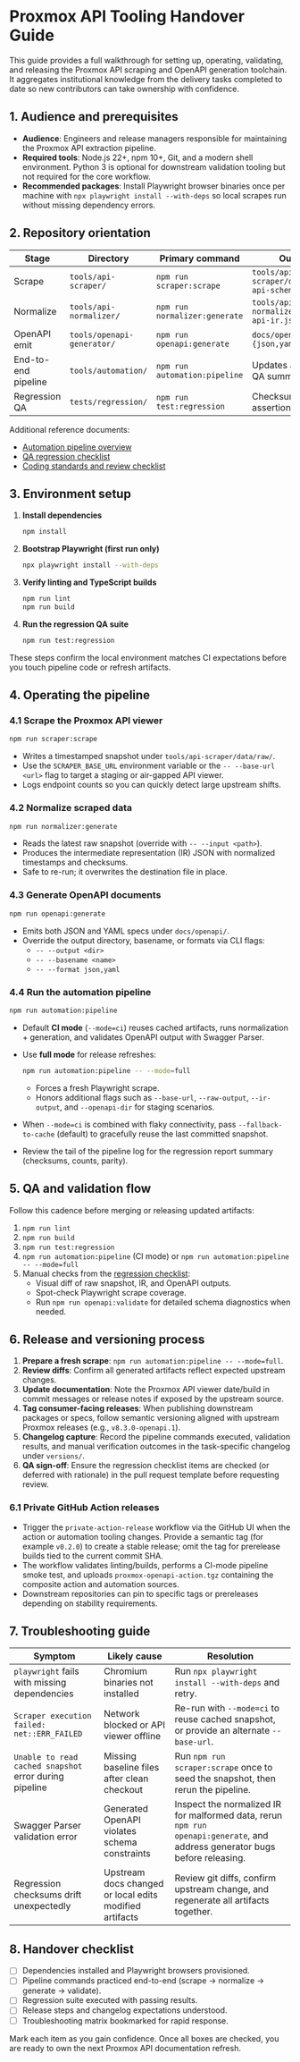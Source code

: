 # Proxmox API Tooling Handover Guide

This guide provides a full walkthrough for setting up, operating, validating, and releasing the
Proxmox API scraping and OpenAPI generation toolchain. It aggregates institutional knowledge from
the delivery tasks completed to date so new contributors can take ownership with confidence.

## 1. Audience and prerequisites

- **Audience**: Engineers and release managers responsible for maintaining the Proxmox API
  extraction pipeline.
- **Required tools**: Node.js 22+, npm 10+, Git, and a modern shell environment. Python 3 is
  optional for downstream validation tooling but not required for the core workflow.
- **Recommended packages**: Install Playwright browser binaries once per machine with
  `npx playwright install --with-deps` so local scrapes run without missing dependency errors.

## 2. Repository orientation

| Stage | Directory | Primary command | Output artifacts |
| --- | --- | --- | --- |
| Scrape | `tools/api-scraper/` | `npm run scraper:scrape` | `tools/api-scraper/data/raw/proxmox-api-schema.json` |
| Normalize | `tools/api-normalizer/` | `npm run normalizer:generate` | `tools/api-normalizer/data/ir/proxmox-api-ir.json` |
| OpenAPI emit | `tools/openapi-generator/` | `npm run openapi:generate` | `docs/openapi/proxmox-ve.{json,yaml}` |
| End-to-end pipeline | `tools/automation/` | `npm run automation:pipeline` | Updates all artifacts and logs QA summary |
| Regression QA | `tests/regression/` | `npm run test:regression` | Checksums + parity assertions |

Additional reference documents:

- [Automation pipeline overview](../automation/README.md)
- [QA regression checklist](../qa/regression-checklist.md)
- [Coding standards and review checklist](../contributing/coding-standards.md)

## 3. Environment setup

1. **Install dependencies**

   ```bash
   npm install
   ```

2. **Bootstrap Playwright (first run only)**

   ```bash
   npx playwright install --with-deps
   ```

3. **Verify linting and TypeScript builds**

   ```bash
   npm run lint
   npm run build
   ```

4. **Run the regression QA suite**

   ```bash
   npm run test:regression
   ```

These steps confirm the local environment matches CI expectations before you touch pipeline code or
refresh artifacts.

## 4. Operating the pipeline

### 4.1 Scrape the Proxmox API viewer

```bash
npm run scraper:scrape
```

- Writes a timestamped snapshot under `tools/api-scraper/data/raw/`.
- Use the `SCRAPER_BASE_URL` environment variable or the `-- --base-url <url>` flag to target a
  staging or air-gapped API viewer.
- Logs endpoint counts so you can quickly detect large upstream shifts.

### 4.2 Normalize scraped data

```bash
npm run normalizer:generate
```

- Reads the latest raw snapshot (override with `-- --input <path>`).
- Produces the intermediate representation (IR) JSON with normalized timestamps and checksums.
- Safe to re-run; it overwrites the destination file in place.

### 4.3 Generate OpenAPI documents

```bash
npm run openapi:generate
```

- Emits both JSON and YAML specs under `docs/openapi/`.
- Override the output directory, basename, or formats via CLI flags:
  - `-- --output <dir>`
  - `-- --basename <name>`
  - `-- --format json,yaml`

### 4.4 Run the automation pipeline

```bash
npm run automation:pipeline
```

- Default **CI mode** (`--mode=ci`) reuses cached artifacts, runs normalization + generation, and
  validates OpenAPI output with Swagger Parser.
- Use **full mode** for release refreshes:

  ```bash
  npm run automation:pipeline -- --mode=full
  ```

  - Forces a fresh Playwright scrape.
  - Honors additional flags such as `--base-url`, `--raw-output`, `--ir-output`, and
    `--openapi-dir` for staging scenarios.
- When `--mode=ci` is combined with flaky connectivity, pass `--fallback-to-cache` (default) to
  gracefully reuse the last committed snapshot.
- Review the tail of the pipeline log for the regression report summary (checksums, counts, parity).

## 5. QA and validation flow

Follow this cadence before merging or releasing updated artifacts:

1. `npm run lint`
2. `npm run build`
3. `npm run test:regression`
4. `npm run automation:pipeline` (CI mode) or `npm run automation:pipeline -- --mode=full`
5. Manual checks from the [regression checklist](../qa/regression-checklist.md):
   - Visual diff of raw snapshot, IR, and OpenAPI outputs.
   - Spot-check Playwright scrape coverage.
   - Run `npm run openapi:validate` for detailed schema diagnostics when needed.

## 6. Release and versioning process

1. **Prepare a fresh scrape**: `npm run automation:pipeline -- --mode=full`.
2. **Review diffs**: Confirm all generated artifacts reflect expected upstream changes.
3. **Update documentation**: Note the Proxmox API viewer date/build in commit messages or release
   notes if exposed by the upstream source.
4. **Tag consumer-facing releases**: When publishing downstream packages or specs, follow semantic
   versioning aligned with upstream Proxmox releases (e.g., `v8.3.0-openapi.1`).
5. **Changelog capture**: Record the pipeline commands executed, validation results, and manual
   verification outcomes in the task-specific changelog under `versions/`.
6. **QA sign-off**: Ensure the regression checklist items are checked (or deferred with rationale) in
   the pull request template before requesting review.

### 6.1 Private GitHub Action releases

- Trigger the `private-action-release` workflow via the GitHub UI when the action or automation
  tooling changes. Provide a semantic tag (for example `v0.2.0`) to create a stable release; omit the
  tag for prerelease builds tied to the current commit SHA.
- The workflow validates linting/builds, performs a CI-mode pipeline smoke test, and uploads
  `proxmox-openapi-action.tgz` containing the composite action and automation sources.
- Downstream repositories can pin to specific tags or prereleases depending on stability
  requirements.

## 7. Troubleshooting guide

| Symptom | Likely cause | Resolution |
| --- | --- | --- |
| `playwright` fails with missing dependencies | Chromium binaries not installed | Run `npx playwright install --with-deps` and retry. |
| `Scraper execution failed: net::ERR_FAILED` | Network blocked or API viewer offline | Re-run with `--mode=ci` to reuse cached snapshot, or provide an alternate `--base-url`. |
| `Unable to read cached snapshot` error during pipeline | Missing baseline files after clean checkout | Run `npm run scraper:scrape` once to seed the snapshot, then rerun the pipeline. |
| Swagger Parser validation error | Generated OpenAPI violates schema constraints | Inspect the normalized IR for malformed data, rerun `npm run openapi:generate`, and address generator bugs before releasing. |
| Regression checksums drift unexpectedly | Upstream docs changed or local edits modified artifacts | Review git diffs, confirm upstream change, and regenerate all artifacts together. |

## 8. Handover checklist

- [ ] Dependencies installed and Playwright browsers provisioned.
- [ ] Pipeline commands practiced end-to-end (scrape → normalize → generate → validate).
- [ ] Regression suite executed with passing results.
- [ ] Release steps and changelog expectations understood.
- [ ] Troubleshooting matrix bookmarked for rapid response.

Mark each item as you gain confidence. Once all boxes are checked, you are ready to own the next
Proxmox API documentation refresh.
